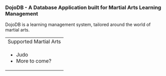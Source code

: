 <html>
  <body>
    <h3>DojoDB - A Database Application built for Martial Arts Learning Management</h3>
    <p>
      DojoDB is a learning management system, tailored around the world of martial arts.
    </p>
    <table>
      <tr>
        <td>Supported Martial Arts</td>
      </tr>
      <tr>
        <td>
          <ul>
            <li>Judo</li>
            <li>More to come?</li>
          </ul>
        </td>
      </tr>
    </table>
  </body>
</html>

